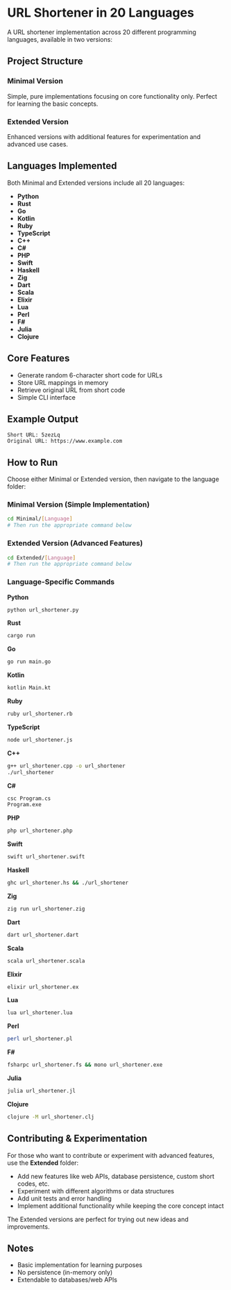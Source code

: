 # URL Shortener in 20 Languages

A URL shortener implementation across 20 different programming languages, available in two versions:

## Project Structure

### Minimal Version
Simple, pure implementations focusing on core functionality only. Perfect for learning the basic concepts.

### Extended Version  
Enhanced versions with additional features for experimentation and advanced use cases.

## Languages Implemented

Both Minimal and Extended versions include all 20 languages:
- **Python** 
- **Rust**
- **Go**
- **Kotlin** 
- **Ruby** 
- **TypeScript**
- **C++**
- **C#**
- **PHP**
- **Swift**
- **Haskell**
- **Zig**
- **Dart**
- **Scala**
- **Elixir**
- **Lua**
- **Perl**
- **F#**
- **Julia**
- **Clojure**

## Core Features

- Generate random 6-character short code for URLs
- Store URL mappings in memory
- Retrieve original URL from short code
- Simple CLI interface

## Example Output

```
Short URL: 5zezLq
Original URL: https://www.example.com
```

## How to Run

Choose either Minimal or Extended version, then navigate to the language folder:

### Minimal Version (Simple Implementation)
```bash
cd Minimal/[Language]
# Then run the appropriate command below
```

### Extended Version (Advanced Features)
```bash
cd Extended/[Language]
# Then run the appropriate command below
```

### Language-Specific Commands

**Python**
```bash
python url_shortener.py
```

**Rust**
```bash
cargo run
```

**Go**
```bash
go run main.go
```

**Kotlin**
```bash
kotlin Main.kt
```

**Ruby**
```bash
ruby url_shortener.rb
```

**TypeScript**
```bash
node url_shortener.js
```

**C++**
```bash
g++ url_shortener.cpp -o url_shortener
./url_shortener
```

**C#**
```bash
csc Program.cs
Program.exe
```

**PHP**
```bash
php url_shortener.php
```

**Swift**
```bash
swift url_shortener.swift
```

**Haskell**
```bash
ghc url_shortener.hs && ./url_shortener
```

**Zig**
```bash
zig run url_shortener.zig
```

**Dart**
```bash
dart url_shortener.dart
```

**Scala**
```bash
scala url_shortener.scala
```

**Elixir**
```bash
elixir url_shortener.ex
```

**Lua**
```bash
lua url_shortener.lua
```

**Perl**
```bash
perl url_shortener.pl
```

**F#**
```bash
fsharpc url_shortener.fs && mono url_shortener.exe
```

**Julia**
```bash
julia url_shortener.jl
```

**Clojure**
```bash
clojure -M url_shortener.clj
```

## Contributing & Experimentation

For those who want to contribute or experiment with advanced features, use the **Extended** folder:

- Add new features like web APIs, database persistence, custom short codes, etc.
- Experiment with different algorithms or data structures
- Add unit tests and error handling
- Implement additional functionality while keeping the core concept intact

The Extended versions are perfect for trying out new ideas and improvements.

## Notes

- Basic implementation for learning purposes
- No persistence (in-memory only)
- Extendable to databases/web APIs
